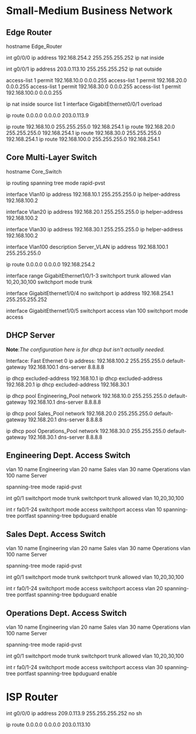 # Small-Medium Business Network 

## Edge Router

hostname Edge_Router

int g0/0/0
ip address 192.168.254.2 255.255.255.252
ip nat inside

int g0/0/1
ip address 203.0.113.10 255.255.255.252
ip nat outside

access-list 1 permit 192.168.10.0 0.0.0.255
access-list 1 permit 192.168.20.0 0.0.0.255
access-list 1 permit 192.168.30.0 0.0.0.255
access-list 1 permit 192.168.100.0 0.0.0.255

ip nat inside source list 1 interface GigabitEthernet0/0/1 overload

ip route 0.0.0.0 0.0.0.0 203.0.113.9

ip route 192.168.10.0 255.255.255.0 192.168.254.1 
ip route 192.168.20.0 255.255.255.0 192.168.254.1 
ip route 192.168.30.0 255.255.255.0 192.168.254.1 
ip route 192.168.100.0 255.255.255.0 192.168.254.1

## Core Multi-Layer Switch

hostname Core_Switch

ip routing
spanning tree mode rapid-pvst

interface Vlan10
ip address 192.168.10.1 255.255.255.0
ip helper-address 192.168.100.2

interface Vlan20
ip address 192.168.20.1 255.255.255.0
ip helper-address 192.168.100.2

interface Vlan30
ip address 192.168.30.1 255.255.255.0
ip helper-address 192.168.100.2

interface Vlan100
description Server_VLAN
ip address 192.168.100.1 255.255.255.0

ip route 0.0.0.0 0.0.0.0 192.168.254.2 

interface range GigabitEthernet1/0/1-3
switchport trunk allowed vlan 10,20,30,100
switchport mode trunk

interface GigabitEthernet1/0/4
no switchport
ip address 192.168.254.1 255.255.255.252

interface GigabitEthernet1/0/5
switchport access vlan 100
switchport mode access


## DHCP Server 
**Note**:*The configuration here is for dhcp but isn't actually needed.*

Interface: Fast Ethernet 0
ip address: 192.168.100.2 255.255.255.0
default-gateway 192.168.100.1 
dns-server 8.8.8.8

ip dhcp excluded-address 192.168.10.1
ip dhcp excluded-address 192.168.20.1
ip dhcp excluded-address 192.168.30.1

ip dhcp pool Engineering_Pool
network 192.168.10.0 255.255.255.0
default-gateway 192.168.10.1 
dns-server 8.8.8.8

ip dhcp pool Sales_Pool
network 192.168.20.0 255.255.255.0
default-gateway 192.168.20.1 
dns-server 8.8.8.8

ip dhcp pool Operations_Pool
network 192.168.30.0 255.255.255.0
default-gateway 192.168.30.1 
dns-server 8.8.8.8


## Engineering Dept. Access Switch

vlan 10
name Engineering
vlan 20
name Sales
vlan 30
name Operations
vlan 100
name Server

spanning-tree mode rapid-pvst

int g0/1
switchport mode trunk
switchport trunk allowed vlan 10,20,30,100

int r fa0/1-24
switchport mode access
switchport access vlan 10
spanning-tree portfast
spanning-tree bpduguard enable

## Sales Dept. Access Switch
vlan 10
name Engineering
vlan 20
name Sales
vlan 30
name Operations
vlan 100
name Server

spanning-tree mode rapid-pvst

int g0/1
switchport mode trunk
switchport trunk allowed vlan 10,20,30,100

int r fa0/1-24
switchport mode access
switchport access vlan 20
spanning-tree portfast
spanning-tree bpduguard enable


## Operations Dept. Access Switch
vlan 10
name Engineering
vlan 20
name Sales
vlan 30
name Operations
vlan 100
name Server

spanning-tree mode rapid-pvst

int g0/1
switchport mode trunk
switchport trunk allowed vlan 10,20,30,100

int r fa0/1-24
switchport mode access
switchport access vlan 30
spanning-tree portfast
spanning-tree bpduguard enable



# ISP Router
int g0/0/0
ip address 209.0.113.9 255.255.255.252
no sh

ip route 0.0.0.0 0.0.0.0 203.0.113.10



